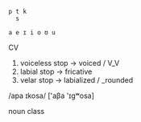 ```
p t k
  s

a e ɪ i o ʊ u
```

CV

1. voiceless stop -> voiced / V_V
2. labial stop -> fricative
3. velar stop -> labialized / _rounded

/apa ɪkosa/ \['aβa 'ɪgʷosa]

noun class
